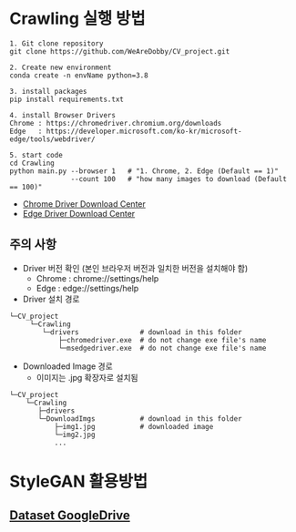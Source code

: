 # Crawling 실행 방법
```
1. Git clone repository
git clone https://github.com/WeAreDobby/CV_project.git

2. Create new environment
conda create -n envName python=3.8

3. install packages
pip install requirements.txt

4. install Browser Drivers
Chrome : https://chromedriver.chromium.org/downloads
Edge   : https://developer.microsoft.com/ko-kr/microsoft-edge/tools/webdriver/

5. start code
cd Crawling
python main.py --browser 1   # "1. Chrome, 2. Edge (Default == 1)"
               --count 100   # "how many images to download (Default == 100)"
```
 - [Chrome Driver Download Center](https://chromedriver.chromium.org/downloads)
 - [Edge Driver Download Center](https://developer.microsoft.com/ko-kr/microsoft-edge/tools/webdriver/)  

## 주의 사항
 - Driver 버전 확인 (본인 브라우저 버전과 일치한 버전을 설치해야 함)
   - Chrome : chrome://settings/help
   - Edge : edge://settings/help
 - Driver 설치 경로
 ```
 └─CV_project
      └─Crawling
         └─drivers               # download in this folder
             ├─chromedriver.exe  # do not change exe file's name 
             └─msedgedriver.exe  # do not change exe file's name
 ```
  - Downloaded Image 경로
    - 이미지는 .jpg 확장자로 설치됨 
  ```
 └─CV_project
      └─Crawling
         ├─drivers
         └─DownloadImgs           # download in this folder
             ├─img1.jpg           # downloaded image
             └─img2.jpg
             ...
 ```

# StyleGAN 활용방법
## [Dataset GoogleDrive](https://drive.google.com/drive/folders/1I3qlAwIZkl4v8TEYjkvNkSeR0Ozb3OEH?usp=sharing)
